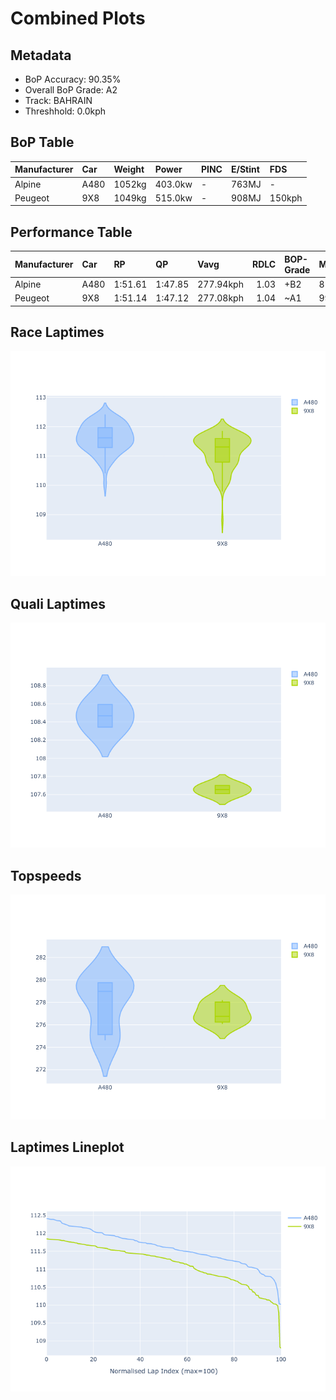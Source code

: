 # Combined Plots

## Metadata

- BoP Accuracy: 90.35%
- Overall BoP Grade: A2
- Track: BAHRAIN
- Threshhold: 0.0kph

## BoP Table
| Manufacturer   | Car   | Weight   | Power   | PINC   | E/Stint   | FDS    |
|:---------------|:------|:---------|:--------|:-------|:----------|:-------|
| Alpine         | A480  | 1052kg   | 403.0kw | -      | 763MJ     | -      |
| Peugeot        | 9X8   | 1049kg   | 515.0kw | -      | 908MJ     | 150kph |

## Performance Table
| Manufacturer   | Car   | RP      | QP      | Vavg      |   RDLC | BOP-Grade   | Match   |
|:---------------|:------|:--------|:--------|:----------|-------:|:------------|:--------|
| Alpine         | A480  | 1:51.61 | 1:47.85 | 277.94kph |   1.03 | +B2         | 81.62%  |
| Peugeot        | 9X8   | 1:51.14 | 1:47.12 | 277.08kph |   1.04 | ~A1         | 99.08%  |

## Race Laptimes
![Race Laptimes](images/race_violin.png)

## Quali Laptimes
![Quali Laptimes](images/quali_violin.png)

## Topspeeds
![Topspeeds](images/topspeed_violin.png)

## Laptimes Lineplot
![Laptimes Lineplot](images/laptime_line.png)

